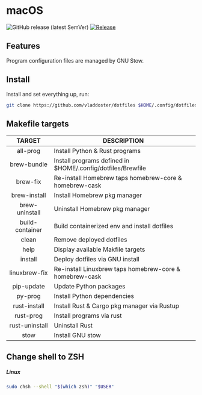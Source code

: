 # macOS

![GitHub release (latest SemVer)](https://img.shields.io/github/v/release/vladdoster/dotfiles)
[![Release](https://github.com/vladdoster/dotfiles/actions/workflows/release.yml/badge.svg)](https://github.com/vladdoster/dotfiles/actions/workflows/release.yml)

## Features

Program configuration files are managed by GNU Stow.

## Install

Install and set everything up, run:

```bash
git clone https://github.com/vladdoster/dotfiles $HOME/.config/dotfiles
```

## Makefile targets

| TARGET          | DESCRIPTION                                                 |
| :-------------: | ----------------------------------------------------------- |
| all-prog        | Install Python & Rust programs                              |
| brew-bundle     | Install programs defined in $HOME/.config/dotfiles/Brewfile |
| brew-fix        | Re-install Homebrew taps homebrew-core & homebrew-cask      |
| brew-install    | Install Homebrew pkg manager                                |
| brew-uninstall  | Uninstall Homebrew pkg manager                              |
| build-container | Build containerized env and install dotfiles                |
| clean           | Remove deployed dotfiles                                    |
| help            | Display available Makfile targets                           |
| install         | Deploy dotfiles via GNU install                             |
| linuxbrew-fix   | Re-install Linuxbrew taps homebrew-core & homebrew-cask     |
| pip-update      | Update Python packages                                      |
| py-prog         | Install Python dependencies                                 |
| rust-install    | Install Rust & Cargo pkg manager via Rustup                 |
| rust-prog       | Install programs via rust                                   |
| rust-uninstall  | Uninstall Rust                                              |
| stow            | Install GNU stow                                            |

## Change shell to ZSH

##### Linux

```bash
sudo chsh --shell "$(which zsh)" "$USER"
```
